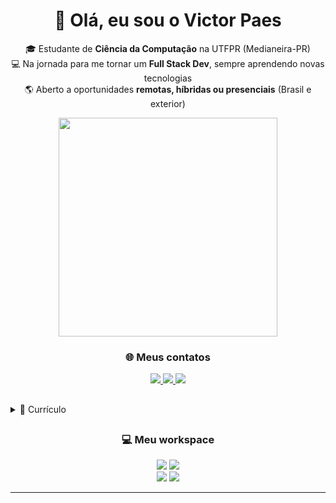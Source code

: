 <h1 align='center'>
  👋 Olá, eu sou o Victor Paes
</h1>

<p align='center'>
🎓 Estudante de <b>Ciência da Computação</b> na UTFPR (Medianeira-PR) <br>
💻 Na jornada para me tornar um <b>Full Stack Dev</b>, sempre aprendendo novas tecnologias <br>
🌎 Aberto a oportunidades <b>remotas, híbridas ou presenciais</b> (Brasil e exterior) <br>
</p>

<p align='center'>
  <a href="#"><img src="https://github-readme-stats.vercel.app/api?username=VctPaes&show_icons=true&count_private=true&theme=dark" width="350"></a>
</p>

<h3 align='center'>
  🌐 Meus contatos
</h3>

<p align='center'>
  <a href="https://linkedin.com/in/victorpaesdev">
    <img src="https://img.shields.io/badge/LinkedIn-0077B5?style=for-the-badge&logo=linkedin&logoColor=white" />
  </a>
  <a href="mailto:victor.luiz.paes@gmail.com">
    <img src="https://img.shields.io/badge/-Email-D14836?style=for-the-badge&logo=gmail&logoColor=white" />
  </a>
  <a href="https://github.com/VctPaes">
    <img src="https://img.shields.io/badge/-GitHub-181717?style=for-the-badge&logo=github&logoColor=white" />
  </a>
</p>

##
<details>
  <summary>📃 Currículo</summary>

## Educação

- 📖 **Ciência da Computação**\
📆 Março 2024 - Dezembro 2027\
📍 **Universidade Federal do Paraná** - Medianeira, Brasil

## Projetos Relevantes  
- 📇 **Agenda de Contatos** – CRUD em **C# e SQL Server**, interface em Windows Forms  
- ☁️ **Aplicativo de Clima** – Consumo de API externa (OpenWeatherMap) com **JavaScript**  
- 📚 **Sistema de Biblioteca** – Aplicação desktop em **C#** para gerenciamento de empréstimos  
- 🐲 **Jogo de Captura de Monstros** – Aplicação de terminal em **C#** com captura de monstros, treinadores e usuários

## Tecnologias & Ferramentas

<!--
<p align='center'>
  <img src="https://img.shields.io/badge/-Java-007396?style=for-the-badge&logo=java&logoColor=white" />
  <img src="https://img.shields.io/badge/-JavaScript-F7DF1E?style=for-the-badge&logo=javascript&logoColor=black" />
  <img src="https://img.shields.io/badge/HTML5-E34F26?style=for-the-badge&logo=html5&logoColor=white" />
  <img src="https://img.shields.io/badge/-SQL-4479A1?style=for-the-badge&logo=mysql&logoColor=white" />
  <img src="https://img.shields.io/badge/-C-00599C?style=for-the-badge&logo=c&logoColor=white" />
  <img src="https://img.shields.io/badge/-C%23-239120?style=for-the-badge&logo=csharp&logoColor=white" />
  <img src="https://img.shields.io/badge/-Python-3776AB?style=for-the-badge&logo=python&logoColor=white" />
  <img src="https://img.shields.io/badge/Flutter-02569B?style=for-the-badge&logo=flutter&logoColor=white" />
  <br>
  <img src="https://img.shields.io/badge/-Git-F05032?style=for-the-badge&logo=git&logoColor=white" />
  <img src="https://img.shields.io/badge/-VSCode-007ACC?style=for-the-badge&logo=visual-studio-code&logoColor=white" />
</p>
-->

<div align="center">
  <img src="https://cdn.jsdelivr.net/gh/devicons/devicon/icons/java/java-original.svg" height="60" alt="java logo"  />
  <img width="12" />
  <img src="https://cdn.jsdelivr.net/gh/devicons/devicon/icons/javascript/javascript-original.svg" height="60" alt="javascript logo"  />
  <img width="12" />
  <img src="https://cdn.jsdelivr.net/gh/devicons/devicon/icons/html5/html5-original.svg" height="60" alt="html5 logo"  />
  <img width="12" />
  <img src="https://skillicons.dev/icons?i=py" height="60" alt="python logo"  />
  <img width="12" />
  <img src="https://cdn.jsdelivr.net/gh/devicons/devicon/icons/c/c-original.svg" height="60" alt="c logo"  />
  <img width="12" />
  <img src="https://cdn.jsdelivr.net/gh/devicons/devicon/icons/csharp/csharp-original.svg" height="60" alt="csharp logo"  />
  <img width="12" />
  <img src="https://cdn.jsdelivr.net/gh/devicons/devicon/icons/mysql/mysql-original.svg" height="60" alt="mysql logo"  />
  <img width="12" />
  <img src="https://cdn.jsdelivr.net/gh/devicons/devicon/icons/flutter/flutter-original.svg" height="60" alt="flutter logo"  />
  <img width="12" />
  <br>
  <img src="https://cdn.jsdelivr.net/gh/devicons/devicon/icons/vscode/vscode-original.svg" height="60" alt="vscode logo"  />
  <img width="12" />
  <img src="https://cdn.jsdelivr.net/gh/devicons/devicon/icons/git/git-original.svg" height="60" alt="git logo"  />
  <img width="12" />
</div>


</details>

##
<h3 align='center'>
  💻 Meu workspace
</h3>

<p align='center'>
  <img src="https://img.shields.io/badge/%20Ryzen_7_5700X-ED1C24?style=for-the-badge&logo=amd&logoColor=white&labelColor=000000" />
  <img src="https://img.shields.io/badge/%20Radeon_RX_6750_XT-ED1C24?style=for-the-badge&logo=amd&logoColor=white&labelColor=000000" /> <br>
  <img src="https://img.shields.io/badge/RAM-32GB-%230071C5.svg?&style=for-the-badge&logoColor=white&labelColor=000000" />
  <img src="https://img.shields.io/badge/windows-%230078D6.svg?&style=for-the-badge&logo=windows&logoColor=white" />
</p>

---
